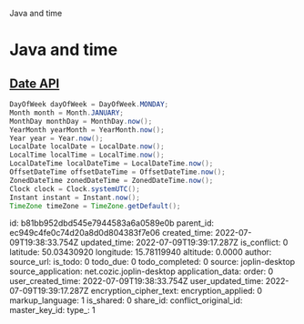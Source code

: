 Java and time

# Java and time

## [**Date API**](https://dzone.com/articles/now-its-time-to-uncomplicate-with-the-not-so-new-a)
```java
DayOfWeek dayOfWeek = DayOfWeek.MONDAY;
Month month = Month.JANUARY;
MonthDay monthDay = MonthDay.now();
YearMonth yearMonth = YearMonth.now();
Year year = Year.now();
LocalDate localDate = LocalDate.now();
LocalTime localTime = LocalTime.now();
LocalDateTime localDateTime = LocalDateTime.now();
OffsetDateTime offsetDateTime = OffsetDateTime.now();
ZonedDateTime zonedDateTime = ZonedDateTime.now();
Clock clock = Clock.systemUTC();
Instant instant = Instant.now();
TimeZone timeZone = TimeZone.getDefault();
```

id: b81bb952dbd545e7944583a6a0589e0b
parent_id: ec949c4fe0c74d20a8d0d804383f7e06
created_time: 2022-07-09T19:38:33.754Z
updated_time: 2022-07-09T19:39:17.287Z
is_conflict: 0
latitude: 50.03430920
longitude: 15.78119940
altitude: 0.0000
author: 
source_url: 
is_todo: 0
todo_due: 0
todo_completed: 0
source: joplin-desktop
source_application: net.cozic.joplin-desktop
application_data: 
order: 0
user_created_time: 2022-07-09T19:38:33.754Z
user_updated_time: 2022-07-09T19:39:17.287Z
encryption_cipher_text: 
encryption_applied: 0
markup_language: 1
is_shared: 0
share_id: 
conflict_original_id: 
master_key_id: 
type_: 1